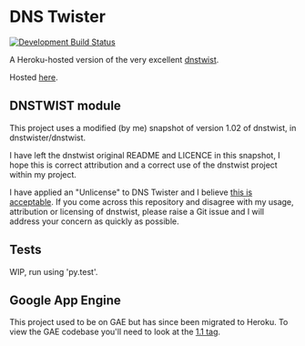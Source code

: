 # DNS Twister

[![Development Build Status](https://travis-ci.org/thisismyrobot/dnstwister.svg?branch=master)](https://travis-ci.org/thisismyrobot/dnstwister)

A Heroku-hosted version of the very excellent
[dnstwist](https://github.com/elceef/dnstwist).

Hosted [here](https://dnstwister.report).

## DNSTWIST module

This project uses a modified (by me) snapshot of version 1.02 of dnstwist, in
dnstwister/dnstwist.

I have left the dnstwist original README and LICENCE in this snapshot, I hope
this is correct attribution and a correct use of the dnstwist project within
my project.

I have applied an "Unlicense" to DNS Twister and I believe
[this is acceptable](http://opensource.stackexchange.com/a/963/3236). If you
come across this repository and disagree with my usage, attribution or
licensing of dnstwist, please raise a Git issue and I will address your
concern as quickly as possible.

## Tests

WIP, run using 'py.test'.

## Google App Engine

This project used to be on GAE but has since been migrated to Heroku. To view
the GAE codebase you'll need to look at the [1.1
tag](https://github.com/thisismyrobot/dnstwister/releases/tag/1.1).
